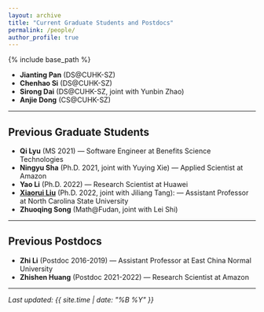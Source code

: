 ```yaml
---
layout: archive
title: "Current Graduate Students and Postdocs"
permalink: /people/
author_profile: true
---
```


{% include base_path %}

* **Jianting Pan** (DS@CUHK-SZ)
* **Chenhao Si** (DS@CUHK-SZ)
* **Sirong Dai** (DS@CUHK-SZ, joint with Yunbin Zhao)
* **Anjie Dong** (CS@CUHK-SZ)

---

## Previous Graduate Students

* **Qi Lyu** (MS 2021) — Software Engineer at Benefits Science Technologies
* **Ningyu Sha** (Ph.D. 2021, joint with Yuying Xie) — Applied Scientist at Amazon
* **Yao Li** (Ph.D. 2022) — Research Scientist at Huawei
* [**Xiaorui Liu**](https://sites.google.com/ncsu.edu/xiaorui/) (Ph.D. 2022, joint with Jiliang Tang): — Assistant Professor at North Carolina State University
* **Zhuoqing Song** (Math@Fudan, joint with Lei Shi)

---

## Previous Postdocs

* **Zhi Li** (Postdoc 2016-2019) — Assistant Professor at East China Normal University
* **Zhishen Huang** (Postdoc 2021-2022) — Research Scientist at Amazon

---

<!-- * Jun Feng (Visitor 2018, Chengdu University of Technology) --> 

<!-- Previous Undergraduate Students (Chronological Order)
=====
* Jerry Luo (summer 2014, UCLA): Ph.D. in Mathematics at Arizona State University
* Kayla Shapiro (summer 2014, UC Berkeley): MS in Computer Science at Imperial College London
* Hao-Jun Michael Shi (summer 2014, UCLA): Ph.D. in Industrial Engineering and Management Sciences at Northwestern University
* Qi Yang (summer 2014, University of Southern California): Ph.D. in Data Science at MIT
* Kan Zhu (summer 2014, UCLA): MS in Computer Science at Columbia University
* Siqi Zhang (summer 2016, Southern University of Science and Technology): Ph.D. in Industrial Engineering at UIUC
* Andrew Schmidt (2016-2018, MSU): Ph.D. in Operations Research at Columbia University
* Tyler Will (2016-2018, MSU)
* Katja Oklejas (spring 2017, MSU)
* Qi Lyu (spring 2017, Xi'an Jiaotong University): MS in Computational Mathematics, Science and Engineering at Michigan State University 
* Zhenru Wang (spring 2017, MSU)
* Katrina Gensterblum (summer 2017, MSU): MS in Computational Mathematics, Science and Engineering at Michigan State University
* Huimin Hu (spring 2018, Xi'an Jiaotong University)
* Joseph Stafford (spring 2018, MSU)
* Chenyu Zhou (fall 2019, Guangzhou University)
* Jamie Schmidt (fall 2019, MSU)
* Benjamin Tuckey (fall 2019, MSU)
* Xingyu Yang (2020-2021, MSU): MS in Data Science at George Washington University
* Evan Bell (spring 2021, MSU)  
* Wenyu Shang (spring 2021, MSU): MS in Data Science at University of Southern California
* Chijin Liu (spring 2021, Xi'an Jiaotong University)
* William Chettleburgh (2020-2022, MSU)
* Yuantao Zhang (2022-2023, CUHK-SZ) -->
_Last updated: {{ site.time | date: "%B %Y" }}_
